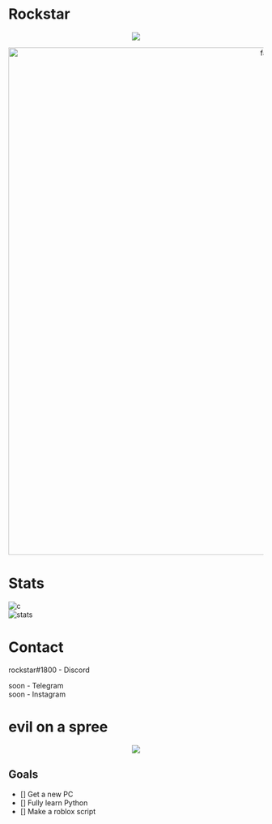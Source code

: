 # Rockstar

<p align="center">
  <a href="https://github.com/federa-l">
    <img src="https://discord.c99.nl/widget/theme-4/859565244602515457.png"/>
     </a>
</p>


</p>
<p align="center">  
  <img src="https://cdn.discordapp.com/attachments/631162287968747550/762808835546808360/line.gif" alt="fax" width="1000" height="">
</p>

# Stats
![c](https://github-readme-stats.vercel.app/api/top-langs/?username=federa-l&layout=compact&theme=dark) 
</br>
![stats](https://github-readme-stats.vercel.app/api?username=federa-l&show_icons=true&theme=dark)

# Contact
rockstar#1800 - Discord </br>

soon - Telegram </br>
soon - Instagram </br>

# evil on a spree
<p align="center">
  <a href="https://github.com/federa-l">
    <a href="https://solo.to/rockstarr">
    <img src="https://cdn.discordapp.com/attachments/841445020837478400/903428387517890561/3d59f58e1c1b923f6b9d3f3c155d6bf9.gif"/>
     </a>
</p>
  
## Goals

- [] Get a new PC
- [] Fully learn Python
- [] Make a roblox script
